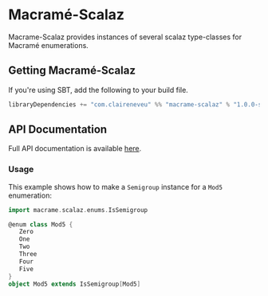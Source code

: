 # Macramé-Scalaz
Macrame-Scalaz provides instances of several scalaz type-classes for Macramé enumerations.

## Getting Macramé-Scalaz
If you're using SBT, add the following to your build file.
```scala
libraryDependencies += "com.claireneveu" %% "macrame-scalaz" % "1.0.0-scalaz-7.2.x"
```

## API Documentation
Full API documentation is available [here](http://claireneveu.github.io/macrame/doc/macrame-scalaz/1.0.0-scalaz-7.2.x/#package).

### Usage
This example shows how to make a `Semigroup` instance for a `Mod5` enumeration:
```scala
import macrame.scalaz.enums.IsSemigroup

@enum class Mod5 {
   Zero
   One
   Two
   Three
   Four
   Five
}
object Mod5 extends IsSemigroup[Mod5]
```
